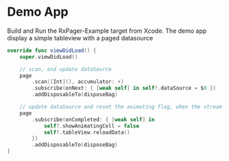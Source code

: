 # Demo App

Build and Run the RxPager-Example target from Xcode.
The demo app display a simple tableview with a paged datasource

```swift
override func viewDidLoad() {
    super.viewDidLoad()

    // scan, and update dataSource
    page
        .scan([Int](), accumulator: +)
        .subscribe(onNext: { [weak self] in self?.dataSource = $0 })
        .addDisposableTo(disposeBag)

    // update dataSource and reset the animating flag, when the stream complete 
    page
        .subscribe(onCompleted: { [weak self] in
            self?.showAnimatingCell = false
            self?.tableView.reloadData()
        })
        .addDisposableTo(disposeBag)
}
```    

